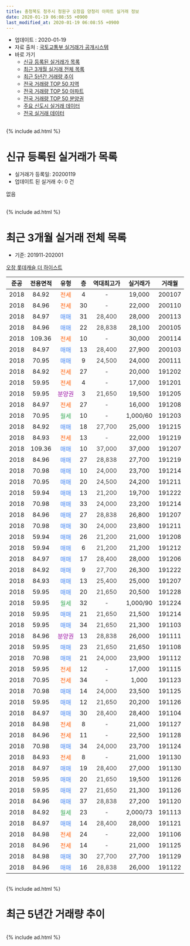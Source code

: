 ```yaml
---
title: 충청북도 청주시 청원구 오창읍 양청리 아파트 실거래 정보
date: 2020-01-19 06:08:55 +0900
last_modified_at: 2020-01-19 06:08:55 +0900
---
```


* 업데이트 : 2020-01-19
* 자료 출처 : [국토교통부 실거래가 공개시스템](http://rt.molit.go.kr)
* 바로 가기
    * [신규 등록된 실거래가 목록](#신규-등록된-실거래가-목록)
    * [최근 3개월 실거래 전체 목록](#최근-3개월-실거래-전체-목록)
    * [최근 5년간 거래량 추이](#최근-5년간-거래량-추이)
    * [전국 거래량 TOP 50 지역](https://apt-info.github.io/apt-trade-info/최근-3개월-전국에서-가장-거래가-많이-발생한-지역)
    * [전국 거래량 TOP 50 아파트](https://apt-info.github.io/apt-trade-info/최근-3개월-전국에서-가장-거래가-많이-발생한-아파트)
    * [전국 거래량 TOP 50 분양권](https://apt-info.github.io/apt-trade-info/최근-3개월-전국에서-가장-거래가-많이-발생한-분양권)
    * [주요 신도시 실거래 데이터](https://apt-info.github.io/apt-trade-info/주요-신도시)
    * [전국 실거래 데이터](https://apt-info.github.io/apt-trade-info/전국)
<br>
{% include ad.html %}
<br>

# 신규 등록된 실거래가 목록
* 실거래가 등록일: 20200119
* 업데이트 된 실거래 수: 0 건

없음

<br>
{% include ad.html %}
<br>

# 최근 3개월 실거래 전체 목록
* 기준: 201911-202001


[오창 롯데캐슬 더 하이스트](https://search.naver.com/search.naver?query=%EC%B6%A9%EC%B2%AD%EB%B6%81%EB%8F%84+%EC%B2%AD%EC%A3%BC%EC%8B%9C+%EC%B2%AD%EC%9B%90%EA%B5%AC+%EC%98%A4%EC%B0%BD%EC%9D%8D+%EC%96%91%EC%B2%AD%EB%A6%AC+%EC%98%A4%EC%B0%BD+%EB%A1%AF%EB%8D%B0%EC%BA%90%EC%8A%AC+%EB%8D%94+%ED%95%98%EC%9D%B4%EC%8A%A4%ED%8A%B8)

|준공|전용면적|유형|층|역대최고가|실거래가|거래월|
|:---:|:---:|:---:|:---:|:---:|:---:|:---:|
|2018|84.92|<span style="color:#ff5a00">전세</span>|4|<span style="color:#444444">-</span>|19,000|200107|
|2018|84.96|<span style="color:#ff5a00">전세</span>|30|<span style="color:#444444">-</span>|22,000|200110|
|2018|84.97|<span style="color:#4285f3">매매</span>|31|<span style="color:#444444">28,400</span>|28,000|200113|
|2018|84.96|<span style="color:#4285f3">매매</span>|22|<span style="color:#444444">28,838</span>|28,100|200105|
|2018|109.36|<span style="color:#ff5a00">전세</span>|10|<span style="color:#444444">-</span>|30,000|200114|
|2018|84.97|<span style="color:#4285f3">매매</span>|13|<span style="color:#444444">28,400</span>|27,900|200103|
|2018|70.95|<span style="color:#4285f3">매매</span>|9|<span style="color:#444444">24,500</span>|24,000|200111|
|2018|84.92|<span style="color:#ff5a00">전세</span>|27|<span style="color:#444444">-</span>|20,000|191202|
|2018|59.95|<span style="color:#ff5a00">전세</span>|4|<span style="color:#444444">-</span>|17,000|191201|
|2018|59.95|<span style="color:#9C11A5">분양권</span>|3|<span style="color:#444444">21,650</span>|19,500|191205|
|2018|84.97|<span style="color:#ff5a00">전세</span>|27|<span style="color:#444444">-</span>|16,000|191208|
|2018|70.95|<span style="color:#34a853">월세</span>|10|<span style="color:#444444">-</span>|1,000/60|191203|
|2018|84.92|<span style="color:#4285f3">매매</span>|18|<span style="color:#444444">27,700</span>|25,000|191215|
|2018|84.93|<span style="color:#ff5a00">전세</span>|13|<span style="color:#444444">-</span>|22,000|191219|
|2018|109.36|<span style="color:#4285f3">매매</span>|10|<span style="color:#444444">37,000</span>|37,000|191207|
|2018|84.96|<span style="color:#4285f3">매매</span>|27|<span style="color:#444444">28,838</span>|27,700|191219|
|2018|70.98|<span style="color:#4285f3">매매</span>|10|<span style="color:#444444">24,000</span>|23,700|191214|
|2018|70.95|<span style="color:#4285f3">매매</span>|20|<span style="color:#444444">24,500</span>|24,200|191211|
|2018|59.94|<span style="color:#4285f3">매매</span>|13|<span style="color:#444444">21,200</span>|19,700|191222|
|2018|70.98|<span style="color:#4285f3">매매</span>|33|<span style="color:#444444">24,000</span>|23,200|191214|
|2018|84.96|<span style="color:#4285f3">매매</span>|27|<span style="color:#444444">28,838</span>|26,800|191207|
|2018|70.98|<span style="color:#4285f3">매매</span>|30|<span style="color:#444444">24,000</span>|23,800|191211|
|2018|59.94|<span style="color:#4285f3">매매</span>|26|<span style="color:#444444">21,200</span>|21,000|191208|
|2018|59.94|<span style="color:#4285f3">매매</span>|6|<span style="color:#444444">21,200</span>|21,200|191212|
|2018|84.97|<span style="color:#4285f3">매매</span>|17|<span style="color:#444444">28,400</span>|28,000|191206|
|2018|84.92|<span style="color:#4285f3">매매</span>|9|<span style="color:#444444">27,700</span>|26,300|191222|
|2018|84.93|<span style="color:#4285f3">매매</span>|13|<span style="color:#444444">25,400</span>|25,000|191207|
|2018|59.95|<span style="color:#4285f3">매매</span>|20|<span style="color:#444444">21,650</span>|20,500|191228|
|2018|59.95|<span style="color:#34a853">월세</span>|32|<span style="color:#444444">-</span>|1,000/90|191224|
|2018|59.95|<span style="color:#4285f3">매매</span>|21|<span style="color:#444444">21,650</span>|21,500|191214|
|2018|59.95|<span style="color:#4285f3">매매</span>|34|<span style="color:#444444">21,650</span>|21,300|191103|
|2018|84.96|<span style="color:#9C11A5">분양권</span>|13|<span style="color:#444444">28,838</span>|26,000|191111|
|2018|59.95|<span style="color:#4285f3">매매</span>|23|<span style="color:#444444">21,650</span>|21,650|191108|
|2018|70.98|<span style="color:#4285f3">매매</span>|21|<span style="color:#444444">24,000</span>|23,900|191112|
|2018|59.95|<span style="color:#ff5a00">전세</span>|12|<span style="color:#444444">-</span>|17,000|191115|
|2018|70.95|<span style="color:#ff5a00">전세</span>|34|<span style="color:#444444">-</span>|1,000|191123|
|2018|70.98|<span style="color:#4285f3">매매</span>|14|<span style="color:#444444">24,000</span>|23,500|191125|
|2018|59.95|<span style="color:#4285f3">매매</span>|12|<span style="color:#444444">21,650</span>|20,200|191126|
|2018|84.97|<span style="color:#4285f3">매매</span>|30|<span style="color:#444444">28,400</span>|28,400|191104|
|2018|84.98|<span style="color:#ff5a00">전세</span>|8|<span style="color:#444444">-</span>|21,000|191127|
|2018|84.96|<span style="color:#ff5a00">전세</span>|11|<span style="color:#444444">-</span>|22,500|191128|
|2018|70.98|<span style="color:#4285f3">매매</span>|34|<span style="color:#444444">24,000</span>|23,700|191124|
|2018|84.93|<span style="color:#ff5a00">전세</span>|8|<span style="color:#444444">-</span>|21,000|191130|
|2018|84.97|<span style="color:#4285f3">매매</span>|19|<span style="color:#444444">28,400</span>|27,000|191130|
|2018|59.95|<span style="color:#4285f3">매매</span>|20|<span style="color:#444444">21,650</span>|19,500|191126|
|2018|59.95|<span style="color:#4285f3">매매</span>|27|<span style="color:#444444">21,650</span>|21,300|191126|
|2018|84.96|<span style="color:#4285f3">매매</span>|37|<span style="color:#444444">28,838</span>|27,200|191120|
|2018|84.92|<span style="color:#34a853">월세</span>|23|<span style="color:#444444">-</span>|2,000/73|191113|
|2018|84.97|<span style="color:#4285f3">매매</span>|14|<span style="color:#444444">28,400</span>|28,000|191121|
|2018|84.98|<span style="color:#ff5a00">전세</span>|24|<span style="color:#444444">-</span>|22,000|191106|
|2018|84.96|<span style="color:#ff5a00">전세</span>|14|<span style="color:#444444">-</span>|21,000|191125|
|2018|84.98|<span style="color:#4285f3">매매</span>|30|<span style="color:#444444">27,700</span>|27,700|191129|
|2018|84.96|<span style="color:#4285f3">매매</span>|16|<span style="color:#444444">28,838</span>|26,000|191122|


<br>
{% include ad.html %}
<br>

# 최근 5년간 거래량 추이


<div style="width:100%;">
    <canvas id="deal_progress" height="200"></canvas>
</div>

<script>
new Chart(document.getElementById("deal_progress"), {
    type: 'line',
    data: {
        labels: ['201501','201502','201503','201504','201505','201506','201507','201508','201509','201510','201511','201512','201601','201602','201603','201604','201605','201606','201607','201608','201609','201610','201611','201612','201701','201702','201703','201704','201705','201706','201707','201708','201709','201710','201711','201712','201801','201802','201803','201804','201805','201806','201807','201808','201809','201810','201811','201812','201901','201902','201903','201904','201905','201906','201907','201908','201909','201910','201911','201912','202001'],
        datasets: [{
            label: '매매',
            pointRadius: 1,
            data: [0, 0, 0, 0, 0, 0, 0, 0, 0, 0, 0, 0, 0, 0, 0, 0, 0, 0, 0, 0, 0, 0, 0, 0, 0, 0, 0, 0, 0, 0, 0, 0, 0, 0, 0, 0, 3, 25, 54, 1, 3, 2, 2, 4, 63, 211, 51, 31, 18, 21, 14, 9, 7, 10, 10, 5, 11, 7, 15, 17, 4],
            borderColor: "rgba(255, 201, 14, 1)",
            backgroundColor: "rgba(255, 201, 14, 0.5)",
            fill: false,
            lineTension: 0
        },{
            label: '전월세',
            pointRadius: 1,
            data: [0, 0, 0, 0, 0, 0, 0, 0, 0, 0, 0, 0, 0, 0, 0, 0, 0, 0, 0, 0, 0, 0, 0, 0, 0, 0, 0, 0, 0, 0, 0, 0, 0, 0, 0, 0, 0, 0, 0, 0, 0, 1, 16, 53, 81, 84, 76, 34, 21, 8, 6, 7, 4, 8, 5, 10, 10, 4, 8, 6, 3],
            borderColor: "rgba(0, 141, 185, 1)",
            backgroundColor: "rgba(0, 141, 185, 0.5)",
            fill: false,
            lineTension: 0
        }
        ]
    },
    options: {
        responsive: true,
        title: {
            display: false
        },
        tooltips: {
            mode: 'index',
            intersect: false
        },
        hover: {
            mode: 'nearest',
            intersect: true
        },
        scales: {
            xAxes: [{
                display: true,
                scaleLabel: {
                    display: true,
                    labelString: '년/월'
                }
            }],
            yAxes: [{
                display: true,
                ticks: {
                    suggestedMin: 0,
                },
                scaleLabel: {
                    display: true,
                    labelString: '실거래 수'
                }
            }]
        }
    }
});

</script>


<br>
{% include ad.html %}
<br>

